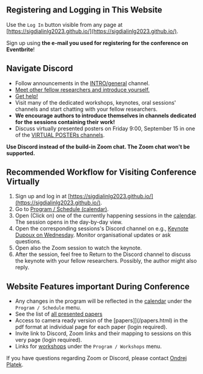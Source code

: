 


## Registering and Logging in This Website
Use the `Log In` button visible from any page at [https://sigdialinlg2023.github.io/](https://sigdialinlg2023.github.io/).

Sign up using **the e-mail you used for registering for the conference on Eventbrite**!

## Navigate Discord

- Follow announcements in the [INTRO/general](https://discord.com/channels/1112733937828102206/1112733937828102209) channel.
- [Meet other fellow researchers and introduce yourself.](https://discord.com/channels/1112733937828102206/1146806529492787220)
- [Get help!](https://discord.com/channels/1112733937828102206/1146404262994260018l)
- Visit many of the dedicated workshops, keynotes, oral sessions' channels and start chatting with your fellow researchers.
- **We encourage authors to introduce themselves in channels dedicated for the sessions containing their work!**
- Discuss virtually presented posters on Friday 9:00, September 15 in one of the [VIRTUAL POSTERs channels](https://discord.com/channels/1112733937828102206/1146936529722277908).

**Use Discord instead of the build-in Zoom chat. The Zoom chat won't be supported.**

## Recommended Workflow for Visiting Conference Virtually
1. Sign up and log in at [https://sigdialinlg2023.github.io/](https://sigdialinlg2023.github.io/).
2. Go to [Program / Schedule (calendar)](/calendar.html).
3. Open (Click on) one of the currently happening sessions in the [calendar](/calendar.html). The session opens in the day-by-day view.
4. Open the corresponding sessions's Discord channel on e.g., [Keynote Dupoux on Wednesday](https://sigdialinlg2023.github.io/calendar.html#tab-Wednesday). Monitor organisational updates or ask questions.
5. Open also the Zoom session to watch the keynote.
6. After the session, feel free to Return to the Discord channel to discuss the keynote with your fellow researchers. Possibly, the author might also reply.


## Website Features important During Conference
- Any changes in the program will be reflected in the [calendar](/calendar.html) under the `Program / Schedule` menu.
- See the list of [all presented papers](/papers.html) 
- Access to camera ready version of the [papers]](/papers.html) in the pdf format at individual page for each paper (login required). 
- Invite link to Discord, Zoom links and their mapping to sessions on this very page  (login required). 
- Links for [workshops](/workshops.html) under the `Program / Workshops` menu.

If you have questions regarding Zoom or Discord, please contact <a href="https://ufal.mff.cuni.cz/ondrej-platek">Ondrej Platek</a>.
